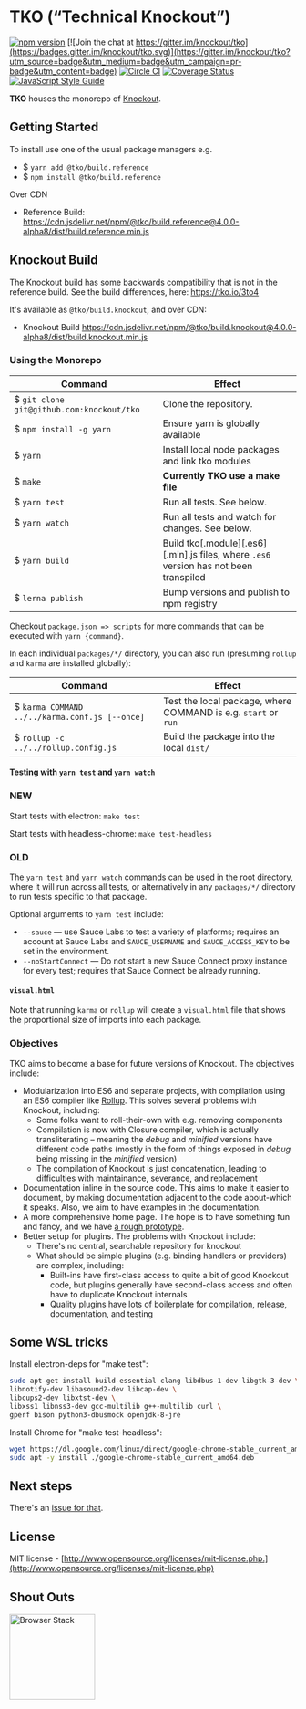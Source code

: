 
# TKO (“Technical Knockout”)

[![npm version](https://badge.fury.io/js/tko.svg)](https://badge.fury.io/js/tko)
[![Join the chat at https://gitter.im/knockout/tko](https://badges.gitter.im/knockout/tko.svg)](https://gitter.im/knockout/tko?utm_source=badge&utm_medium=badge&utm_campaign=pr-badge&utm_content=badge)
[![Circle CI](https://circleci.com/gh/knockout/tko.svg?style=shield)](https://circleci.com/gh/knockout/tko)
[![Coverage Status](https://coveralls.io/repos/knockout/tko/badge.svg?branch=master&service=github)](https://coveralls.io/github/knockout/tko?branch=master)
[![JavaScript Style Guide](https://img.shields.io/badge/code_style-standard-brightgreen.svg)](https://standardjs.com)

<!-- [![Sauce Test Status](https://saucelabs.com/browser-matrix/tko.svg)](https://saucelabs.com/u/tko) -->

**TKO** houses the monorepo of [Knockout](https://github.com/knockout/knockout).

## Getting Started

To install use one of the usual package managers e.g.

- $ `yarn add @tko/build.reference`
- $ `npm install @tko/build.reference`

Over CDN

- Reference Build: https://cdn.jsdelivr.net/npm/@tko/build.reference@4.0.0-alpha8/dist/build.reference.min.js

## Knockout Build

The Knockout build has some backwards compatibility that is not in the reference build.  See the build differences, here: https://tko.io/3to4

It's available as `@tko/build.knockout`, and over CDN:

- Knockout Build https://cdn.jsdelivr.net/npm/@tko/build.knockout@4.0.0-alpha8/dist/build.knockout.min.js

### Using the Monorepo

| Command | Effect |
| ------- | ------ |
| $ `git clone git@github.com:knockout/tko` | Clone the repository. |
| $ `npm install -g yarn` | Ensure yarn is globally available |
| $ `yarn` | Install local node packages and link tko modules |
| $ `make` | **Currently TKO use a make file** |
| $ `yarn test` | Run all tests. See below. |
| $ `yarn watch` | Run all tests and watch for changes. See below. |
| $ `yarn build` | Build tko\[.module\]\[.es6\]\[.min\].js files, where `.es6` version has not been transpiled |
| $ `lerna publish` | Bump versions and publish to npm registry |

Checkout `package.json => scripts` for more commands that can be executed with `yarn {command}`.

In each individual `packages/*/` directory, you can also run (presuming `rollup` and `karma` are installed globally):

| Command | Effect |
| --- | --- |
| $ `karma COMMAND ../../karma.conf.js [--once]`  | Test the local package, where COMMAND is e.g. `start` or `run` |
| $ `rollup -c ../../rollup.config.js`  | Build the package into the local `dist/` |

#### Testing with `yarn test` and `yarn watch`

### NEW

Start tests with electron: `make test`

Start tests with headless-chrome: `make test-headless`

### OLD

The `yarn test` and `yarn watch` commands can be used in the root directory, where it will run across all tests, or alternatively in any `packages/*/` directory to run tests
specific to that package.

Optional arguments to `yarn test` include:

- `--sauce` — use Sauce Labs to test a variety of platforms; requires an account at Sauce Labs and `SAUCE_USERNAME` and `SAUCE_ACCESS_KEY` to be set in the environment.
- `--noStartConnect` — Do not start a new Sauce Connect proxy instance for every
test; requires that Sauce Connect be already running.

#### `visual.html`

Note that running `karma` or `rollup` will create a `visual.html` file that shows the proportional size of imports into each package.

### Objectives

TKO aims to become a base for future versions of Knockout.  The objectives include:

- Modularization into ES6 and separate projects, with compilation using an ES6 compiler like [Rollup](http://rollupjs.org/).  This solves several problems with Knockout, including:
  - Some folks want to roll-their-own with e.g. removing components
  - Compilation is now with Closure compiler, which is actually transliterating – meaning the *debug* and *minified* versions have different code paths (mostly in the form of things exposed in *debug* being missing in the *minified* version)
  - The compilation of Knockout is just concatenation, leading to difficulties with maintainance, severance, and replacement
- Documentation inline in the source code.  This aims to make it easier to document, by making documentation adjacent to the code about-which it speaks.  Also, we aim to have examples in the documentation.
- A more comprehensive home page.  The hope is to have something fun and fancy, and we have [a rough prototype](http://brianmhunt.github.io/knockout).
- Better setup for plugins.  The problems with Knockout include:
  - There's no central, searchable repository for knockout
  - What should be simple plugins (e.g. binding handlers or providers) are complex, including:
    - Built-ins have first-class access to quite a bit of good Knockout code, but plugins generally have second-class access and often have to duplicate Knockout internals
    - Quality plugins have lots of boilerplate for compilation, release, documentation, and testing

## Some WSL tricks

Install electron-deps for "make test":

```bash
sudo apt-get install build-essential clang libdbus-1-dev libgtk-3-dev \
libnotify-dev libasound2-dev libcap-dev \
libcups2-dev libxtst-dev \
libxss1 libnss3-dev gcc-multilib g++-multilib curl \
gperf bison python3-dbusmock openjdk-8-jre
```

Install Chrome for "make test-headless":

```bash
wget https://dl.google.com/linux/direct/google-chrome-stable_current_amd64.deb
sudo apt -y install ./google-chrome-stable_current_amd64.deb
```

## Next steps

There's an [issue for that](https://github.com/knockout/tko/issues/1).

## License

MIT license - [http://www.opensource.org/licenses/mit-license.php.](http://www.opensource.org/licenses/mit-license.php)

## Shout Outs

<div>
  <a href='http://browserstack.com'>
    <img height=150px src='https://p3.zdusercontent.com/attachment/1015988/gTNrZ9vPjL8ThUHOWP7ucklJi?token=eyJhbGciOiJkaXIiLCJlbmMiOiJBMTI4Q0JDLUhTMjU2In0..HkCKDttXKDSGFoV5uaMPQA.ha9NDy63mjLKFcyNeib70TCkqfY0dcwiFwDYpZ8s5h75o-e1_cLjPAHlOUEwvKAbfMUaa1XpOL5F9AQd_B4iyc6JbgvKoKBxxe12aaOdfWFccP7r9iQ2Os6myiqBpP79prDXqFPMSAkF8ybzhVqCnWzxmK-Wvkbav-DGPZm3oS2IPD9ueIvf46bggFsikQhf1pjS5fgmzo07yi9Cf5SzA8zIKAjKX1RKQeFXOhBwxRfh_5SbJprfEZMnKBnGuO_qzP2fsK3BvxbyBKpIEWFdnA.t10i3BbyEpGtFVgyGbvQfw' alt='Browser Stack' />
  </a>
<div>
